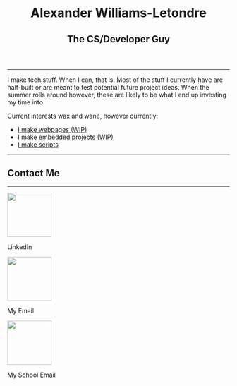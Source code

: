 <header>
  <h1 align="center">Alexander Williams-Letondre</h1>
  <h2 align="center">The CS/Developer Guy</h2>
</header>
<hr>
<body align="left">
  <div>
    <p>I make tech stuff. When I can, that is. Most of the stuff I currently have are half-built or are meant to test potential future project ideas. When the 
      summer rolls around however, these are likely to be what I end up investing my time into.</p>
    <p>Current interests wax and wane, however currently: </p>
    <ul>
      <li>
        <a href="">I make webpages (WIP)</a>
      </li>
      <li>
        <a href="">I make embedded projects (WIP)</a>
      </li>
      <li>
        <a href="">I make scripts</a>
      </li>
    </ul>
  </div>
  <hr>
</body>
<footer align="left">
  <h2>Contact Me</h2>
  <hr>
    <a href="https://www.linkedin.com/in/alexander-williams-letondre-36a59020b/" target="_blank">
      <img src="https://user-images.githubusercontent.com/80188240/164322657-29d40f74-043d-4200-a9c1-f9900f3870e4.svg" style="width:100px;height100px;">
    </a>  
    <p>
     LinkedIn
    </p>
  </img>
    <a href="al.willet02@gmail.com" target="_blank">
    <img src="https://user-images.githubusercontent.com/80188240/164323266-d0f65c75-59d1-4c7d-bb7c-a437f2b06805.svg" style="width:100px;height100px;">
    </a>
    <p>
      My Email
    </p> 
  </img>
      <a href="a.williamsletondre@uleth.ca" target="_blank">
      <img src="https://user-images.githubusercontent.com/80188240/164323266-d0f65c75-59d1-4c7d-bb7c-a437f2b06805.svg" style="width:100px;height100px;">
      </a>
      <p>
        My School Email
      </p>
    </img>
</footer>

